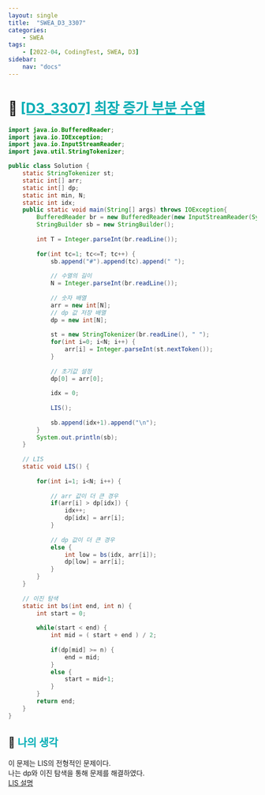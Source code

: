 ```yaml
---
layout: single
title:  "SWEA_D3_3307"
categories: 
    - SWEA
tags: 
    - [2022-04, CodingTest, SWEA, D3]
sidebar:
    nav: "docs"
---
```


# 📁 <b><a style="color:#00adb5" href="https://swexpertacademy.com/main/code/problem/problemDetail.do?contestProbId=AWBOKg-a6l0DFAWr" target=_blank>[D3_3307] 최장 증가 부분 수열</a></b>

```java
import java.io.BufferedReader;
import java.io.IOException;
import java.io.InputStreamReader;
import java.util.StringTokenizer;

public class Solution {
	static StringTokenizer st;
	static int[] arr;
	static int[] dp;
	static int min, N;
	static int idx;
	public static void main(String[] args) throws IOException{
		BufferedReader br = new BufferedReader(new InputStreamReader(System.in));
		StringBuilder sb = new StringBuilder();
		
		int T = Integer.parseInt(br.readLine());
		
		for(int tc=1; tc<=T; tc++) {
			sb.append("#").append(tc).append(" ");
			
			// 수열의 길이
			N = Integer.parseInt(br.readLine());
			
			// 숫자 배열
			arr = new int[N];
			// dp 값 저장 배열
			dp = new int[N];
			
			st = new StringTokenizer(br.readLine(), " ");
			for(int i=0; i<N; i++) {
				arr[i] = Integer.parseInt(st.nextToken());
			}
			
			// 초기값 설정
			dp[0] = arr[0];
			
			idx = 0;
			
			LIS();
			
			sb.append(idx+1).append("\n");
		}
		System.out.println(sb);
	}
	
	// LIS
	static void LIS() {
		
		for(int i=1; i<N; i++) {
			
			// arr 값이 더 큰 경우 
			if(arr[i] > dp[idx]) {
				idx++;
				dp[idx] = arr[i];
			}
			
			// dp 값이 더 큰 경우
			else {
				int low = bs(idx, arr[i]); 
				dp[low] = arr[i];
			}
		}
	}
	
	// 이진 탐색
	static int bs(int end, int n) {
		int start = 0;
		
		while(start < end) {
			int mid = ( start + end ) / 2;
			
			if(dp[mid] >= n) {
				end = mid;
			}
			else {
				start = mid+1;
			}
		}
		return end;
	}
}
```

## 🤔 <b><a style="color:#00adb5">나의 생각</a></b>
이 문제는 LIS의 전형적인 문제이다.<br>
나는 dp와 이진 탐색을 통해 문제를 해결하였다.<br>
<a href="./../ALGORITHM/2022-04-02-ALGORITHM_DP2.md">LIS 설명</a><br>
